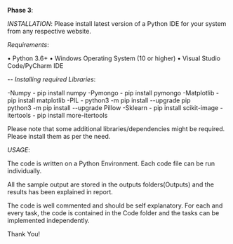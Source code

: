 **Phase 3**:

_INSTALLATION_:
Please install latest version of a Python IDE for your system from any respective website.

_Requirements_:

• Python 3.6+
• Windows Operating System (10 or higher)
• Visual Studio Code/PyCharm IDE


-- _Installing required Libraries_:

-Numpy - pip install numpy
-Pymongo - pip install pymongo
-Matplotlib - pip install matplotlib
-PIL -  python3 -m pip install --upgrade pip  
        python3 -m pip install --upgrade Pillow
-Sklearn - pip install scikit-image
-itertools - pip install more-itertools

Please note that some additional libraries/dependencies might be required. Please install them as per the need.

_USAGE_:

The code is written on a Python Environment. Each code file can be run individually. 

All the sample output are stored in the outputs folders(Outputs) and the results has been explained in report.

The code is well commented and should be self explanatory. For each and every task, the code is contained in the Code folder and the tasks can be implemented independently.


Thank You!
